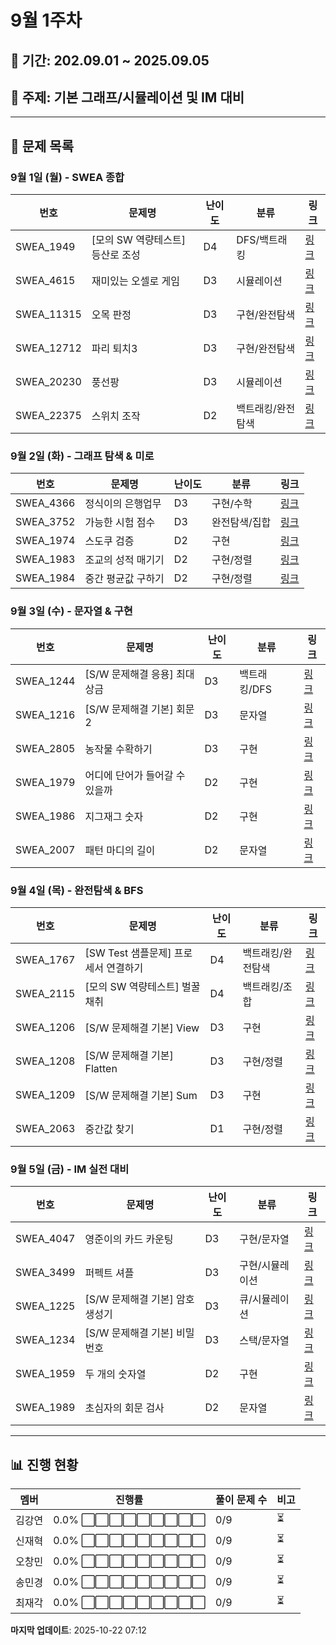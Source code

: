 # 9월 1주차

## 📅 기간: 202.09.01 ~ 2025.09.05

## 🎯 주제: 기본 그래프/시뮬레이션 및 IM 대비

---

## 📝 문제 목록

### 9월 1일 (월) - SWEA 종합
| 번호 | 문제명 | 난이도 | 분류 | 링크 |
|------|---------|--------|------|------|
| SWEA_1949 | [모의 SW 역량테스트] 등산로 조성 | D4 | DFS/백트래킹 | [링크](https://swexpertacademy.com/main/code/problem/problemDetail.do?contestProbId=AV5PoOKKAPIDFAUq) |
| SWEA_4615 | 재미있는 오셀로 게임 | D3 | 시뮬레이션 | [링크](https://swexpertacademy.com/main/code/problem/problemDetail.do?contestProbId=AWQmA4uK8ygDFAXj) |
| SWEA_11315 | 오목 판정 | D3 | 구현/완전탐색 | [링크](https://swexpertacademy.com/main/code/problem/problemDetail.do?contestProbId=AXaSUPYqPYMDFASQ) |
| SWEA_12712 | 파리 퇴치3 | D3 | 구현/완전탐색 | [링크](https://swexpertacademy.com/main/code/userProblem/userProblemDetail.do?contestProbId=AXuARWAqDkQDFARa) |
| SWEA_20230 | 풍선팡 | D3 | 시뮬레이션 | [링크](https://swexpertacademy.com/main/code/userProblem/userProblemDetail.do?contestProbId=AY3FFOTaN7EDFAXh) |
| SWEA_22375 | 스위치 조작 | D2 | 백트래킹/완전탐색 | [링크](https://swexpertacademy.com/main/code/userProblem/userProblemDetail.do?contestProbId=AZHA7Cn6ZgsDFAQP) |

### 9월 2일 (화) - 그래프 탐색 & 미로
| 번호 | 문제명 | 난이도 | 분류 | 링크 |
|------|---------|--------|------|------|
| SWEA_4366 | 정식이의 은행업무 | D3 | 구현/수학 | [링크](https://swexpertacademy.com/main/code/problem/problemDetail.do?contestProbId=AWMeRLz6kC0DFAXd) |
| SWEA_3752 | 가능한 시험 점수 | D3 | 완전탐색/집합 | [링크](https://swexpertacademy.com/main/code/problem/problemDetail.do?contestProbId=AWHPkqBqAEsDFAUn) |
| SWEA_1974 | 스도쿠 검증 | D2 | 구현 | [링크](https://swexpertacademy.com/main/code/problem/problemDetail.do?contestProbId=AV5Psz16AYEDFAUq) |
| SWEA_1983 | 조교의 성적 매기기 | D2 | 구현/정렬 | [링크](https://swexpertacademy.com/main/code/problem/problemDetail.do?contestProbId=AV5PwGK6AcIDFAUq) |
| SWEA_1984 | 중간 평균값 구하기 | D2 | 구현/정렬 | [링크](https://swexpertacademy.com/main/code/problem/problemDetail.do?contestProbId=AV5Pw_-KAdcDFAUq) |

### 9월 3일 (수) - 문자열 & 구현
| 번호 | 문제명 | 난이도 | 분류 | 링크 |
|------|---------|--------|------|------|
| SWEA_1244 | [S/W 문제해결 응용] 최대 상금 | D3 | 백트래킹/DFS | [링크](https://swexpertacademy.com/main/code/problem/problemDetail.do?contestProbId=AV15Khn6AN0CFAYD) |
| SWEA_1216 | [S/W 문제해결 기본] 회문2 | D3 | 문자열 | [링크](https://swexpertacademy.com/main/code/problem/problemDetail.do?contestProbId=AV14Rq5aABUCFAYi) |
| SWEA_2805 | 농작물 수확하기 | D3 | 구현 | [링크](https://swexpertacademy.com/main/code/problem/problemDetail.do?contestProbId=AV7GLXqKAWYDFAXB) |
| SWEA_1979 | 어디에 단어가 들어갈 수 있을까 | D2 | 구현 | [링크](https://swexpertacademy.com/main/code/problem/problemDetail.do?contestProbId=AV5PuPq6AaQDFAUq) |
| SWEA_1986 | 지그재그 숫자 | D2 | 구현 | [링크](https://swexpertacademy.com/main/code/problem/problemDetail.do?contestProbId=AV5PxmBqAe8DFAUq) |
| SWEA_2007 | 패턴 마디의 길이 | D2 | 문자열 | [링크](https://swexpertacademy.com/main/code/problem/problemDetail.do?contestProbId=AV5P1kNKAl8DFAUq) |

### 9월 4일 (목) - 완전탐색 & BFS
| 번호 | 문제명 | 난이도 | 분류 | 링크 |
|------|---------|--------|------|------|
| SWEA_1767 | [SW Test 샘플문제] 프로세서 연결하기 | D4 | 백트래킹/완전탐색 | [링크](https://swexpertacademy.com/main/code/problem/problemDetail.do?contestProbId=AV4suNtaXFEDFAUf) |
| SWEA_2115 | [모의 SW 역량테스트] 벌꿀채취 | D4 | 백트래킹/조합 | [링크](https://swexpertacademy.com/main/code/problem/problemDetail.do?contestProbId=AV5V4A46AdIDFAWu) |
| SWEA_1206 | [S/W 문제해결 기본] View | D3 | 구현 | [링크](https://swexpertacademy.com/main/code/problem/problemDetail.do?contestProbId=AV134DPqAA8CFAYh) |
| SWEA_1208 | [S/W 문제해결 기본] Flatten | D3 | 구현/정렬 | [링크](https://swexpertacademy.com/main/code/problem/problemDetail.do?contestProbId=AV139KOaABgCFAYh) |
| SWEA_1209 | [S/W 문제해결 기본] Sum | D3 | 구현 | [링크](https://swexpertacademy.com/main/code/problem/problemDetail.do?contestProbId=AV13_BWKACUCFAYh) |
| SWEA_2063 | 중간값 찾기 | D1 | 구현/정렬 | [링크](https://swexpertacademy.com/main/code/problem/problemDetail.do?contestProbId=AV5QPsXKA2UDFAUq) |

### 9월 5일 (금) - IM 실전 대비
| 번호 | 문제명 | 난이도 | 분류 | 링크 |
|------|---------|--------|------|------|
| SWEA_4047 | 영준이의 카드 카운팅 | D3 | 구현/문자열 | [링크](https://swexpertacademy.com/main/code/problem/problemDetail.do?contestProbId=AWIsY84KEPMDFAWN) |
| SWEA_3499 | 퍼펙트 셔플 | D3 | 구현/시뮬레이션 | [링크](https://swexpertacademy.com/main/code/problem/problemDetail.do?contestProbId=AWGsRbk6AQIDFAVW) |
| SWEA_1225 | [S/W 문제해결 기본] 암호생성기 | D3 | 큐/시뮬레이션 | [링크](https://swexpertacademy.com/main/code/problem/problemDetail.do?contestProbId=AV14uWl6AF0CFAYD) |
| SWEA_1234 | [S/W 문제해결 기본] 비밀번호 | D3 | 스택/문자열 | [링크](https://swexpertacademy.com/main/code/problem/problemDetail.do?contestProbId=AV14_DEKAJcCFAYD) |
| SWEA_1959 | 두 개의 숫자열 | D2 | 구현 | [링크](https://swexpertacademy.com/main/code/problem/problemDetail.do?contestProbId=AV5PpoFaAS4DFAUq) |
| SWEA_1989 | 초심자의 회문 검사 | D2 | 문자열 | [링크](https://swexpertacademy.com/main/code/problem/problemDetail.do?contestProbId=AV5PyTLqAf4DFAUq) |

---

## 📊 진행 현황

| 멤버 | 진행률 | 풀이 문제 수 | 비고 |
|------|--------|-------------|------|
| 김강연 | 0.0% ⬜⬜⬜⬜⬜⬜⬜⬜⬜ | 0/9 | ⏳ |
| 신재혁 | 0.0% ⬜⬜⬜⬜⬜⬜⬜⬜⬜ | 0/9 | ⏳ |
| 오창민 | 0.0% ⬜⬜⬜⬜⬜⬜⬜⬜⬜ | 0/9 | ⏳ |
| 송민경 | 0.0% ⬜⬜⬜⬜⬜⬜⬜⬜⬜ | 0/9 | ⏳ |
| 최재각 | 0.0% ⬜⬜⬜⬜⬜⬜⬜⬜⬜ | 0/9 | ⏳ |

**마지막 업데이트**: 2025-10-22 07:12
